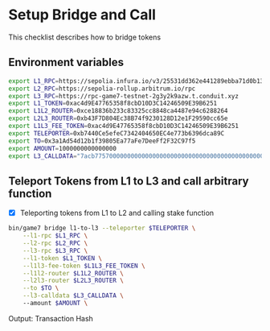 # Setup Bridge and Call

This checklist describes how to bridge tokens

## Environment variables

```bash
export L1_RPC=https://sepolia.infura.io/v3/25531dd362e441289ebba71d0b134a6a
export L2_RPC=https://sepolia-rollup.arbitrum.io/rpc
export L3_RPC=https://rpc-game7-testnet-2g3y2k9azw.t.conduit.xyz
export L1_TOKEN=0xac4d9E47765358f8cbD10D3C14246509E39B6251
export L1L2_ROUTER=0xce18836b233c83325cc8848ca4487e94c6288264
export L2L3_ROUTER=0xb43F7D804Ec38B74f9230128D12e1F29590cc65e
export L1L3_FEE_TOKEN=0xac4d9E47765358f8cbD10D3C14246509E39B6251
export TELEPORTER=0xb7440Ce5efeC7342404650EC4e773b6396dca89C
export TO=0x3a1Ad54d12b1f39805Ea77aFe7DeeFf2F32C97f5
export AMOUNT=1000000000000000
export L3_CALLDATA="7acb77570000000000000000000000000000000000000000000000000de0b227802ab0000000000000000000000000009ed191db1829371f116deb9748c26b49467a592a"
```

## Teleport Tokens from L1 to L3 and call arbitrary function

- [x] Teleporting tokens from L1 to L2 and calling stake function

```bash
bin/game7 bridge l1-to-l3 --teleporter $TELEPORTER \
    --l1-rpc $L1_RPC \
    --l2-rpc $L2_RPC \
    --l3-rpc $L3_RPC \
    --l1-token $L1_TOKEN \
    --l1l3-fee-token $L1L3_FEE_TOKEN \
    --l1l2-router $L1L2_ROUTER \
    --l2l3-router $L2L3_ROUTER \
    --to $TO \
    --l3-calldata $L3_CALLDATA \ 
    --amount $AMOUNT \
```

Output: Transaction Hash